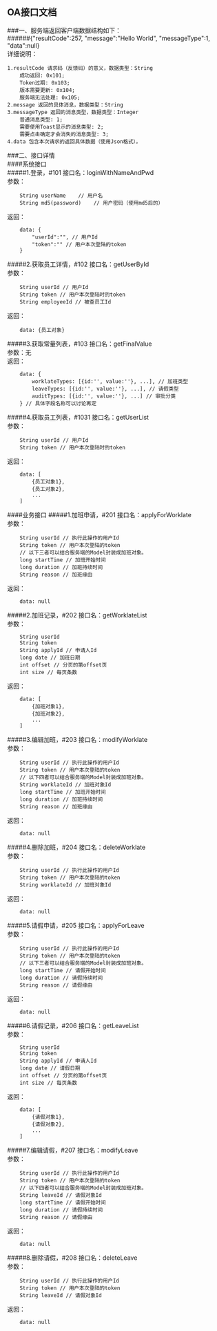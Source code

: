 ## OA接口文档
###一、服务端返回客户端数据结构如下：  
######{"resultCode":257, "message":"Hello World", "messageType":1, "data":null}  
详细说明：    1.resultCode 请求码（反馈码）的意义，数据类型：String        成功返回: 0x101;        Token过期: 0x103;        版本需要更新: 0x104;        服务端无法处理: 0x105;  
    2.message 返回的具体消息，数据类型：String  
    3.messageType 返回的消息类型，数据类型：Integer        普通消息类型: 1;        需要使用Toast显示的消息类型: 2;        需要点击确定才会消失的消息类型: 3;  
    4.data 包含本次请求的返回具体数据（使用Json格式）。  
###二、接口详情  
####系统接口  
#####1.登录，#101
接口名：loginWithNameAndPwd  
参数：    

        String userName    // 用户名
        String md5(password)    // 用户密码（使用md5后的）
返回：  
  
        data: {
            "userId":"", // 用户Id
            "token":"" // 用户本次登陆的token
        }  
#####2.获取员工详情，#102
接口名：getUserById  
参数：
  
		String userId // 用户Id
		String token // 用户本次登陆时的token  
		String employeeId // 被查员工Id
返回：
  
		data: {员工对象}
#####3.获取常量列表，#103
接口名：getFinalValue  
参数：无  
返回：  
  
		data: {
			worklateTypes: [{id:'', value:''}, ...], // 加班类型
			leaveTypes: [{id:'', value:''}, ...], // 请假类型
			auditTypes: [{id:'', value:''}, ...] // 审批分类
		} // 具体字段名称可以讨论再定
#####4.获取员工列表，#1031
接口名：getUserList  
参数：
  
		String userId // 用户Id
		String token // 用户本次登陆时的token  
返回：
  
		data: [
			{员工对象1},
			{员工对象2},
			...
		]
####业务接口
#####1.加班申请，#201
接口名：applyForWorklate  
参数：  
  
        String userId // 执行此操作的用户Id
        String token // 用户本次登陆的token
        // 以下三者可以结合服务端的Model封装成加班对象。
        long startTime // 加班开始时间
        long duration // 加班持续时间
        String reason // 加班缘由  
返回：  

        data: null  
#####2.加班记录，#202
接口名：getWorklateList  
参数：  

		String userId
		String token
		String applyId // 申请人Id
		long date // 加班日期
		int offset // 分页的第offset页
		int size // 每页条数  
返回：  
  
		data: [
			{加班对象1},
			{加班对象2},
			...
		]
#####3.编辑加班，#203
接口名：modifyWorklate  
参数：  
  
        String userId // 执行此操作的用户Id
        String token // 用户本次登陆的token
        // 以下四者可以结合服务端的Model封装成加班对象。
        String worklateId // 加班对象Id
        long startTime // 加班开始时间
        long duration // 加班持续时间
        String reason // 加班缘由  
返回：  

        data: null  
#####4.删除加班，#204
接口名：deleteWorklate  
参数：  
  
        String userId // 执行此操作的用户Id
        String token // 用户本次登陆的token
        String worklateId // 加班对象Id  
返回：  

        data: null    
#####5.请假申请，#205
接口名：applyForLeave  
参数：  
  
        String userId // 执行此操作的用户Id
        String token // 用户本次登陆的token
        // 以下三者可以结合服务端的Model封装成加班对象。
        long startTime // 请假开始时间
        long duration // 请假持续时间
        String reason // 请假缘由  
返回：  

        data: null  
#####6.请假记录，#206
接口名：getLeaveList  
参数：  

		String userId
		String token
		String applyId // 申请人Id
		long date // 请假日期
		int offset // 分页的第offset页
		int size // 每页条数  
返回：  
  
		data: [
			{请假对象1},
			{请假对象2},
			...
		]
#####7.编辑请假，#207
接口名：modifyLeave  
参数：  
  
        String userId // 执行此操作的用户Id
        String token // 用户本次登陆的token
        // 以下四者可以结合服务端的Model封装成加班对象。
        String leaveId // 请假对象Id
        long startTime // 请假开始时间
        long duration // 请假持续时间
        String reason // 请假缘由  
返回：  

        data: null  
#####8.删除请假，#208
接口名：deleteLeave  
参数：  
  
        String userId // 执行此操作的用户Id
        String token // 用户本次登陆的token
        String leaveId // 请假对象Id  
返回：  

        data: null  